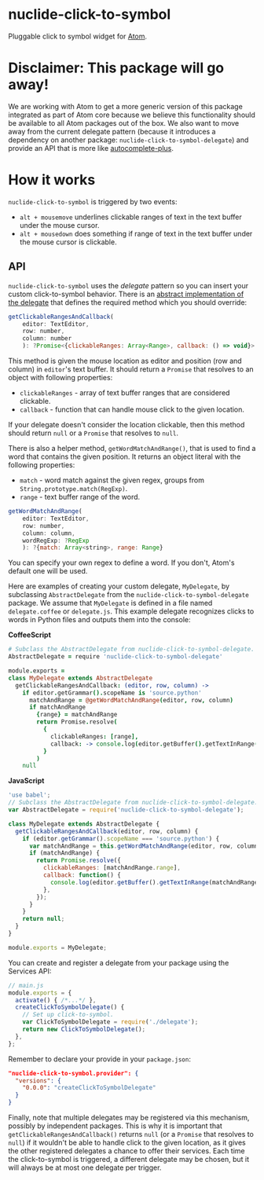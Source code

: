 # nuclide-click-to-symbol

Pluggable click to symbol widget for [Atom](https://atom.io/).

# Disclaimer: This package will go away!

We are working with Atom to get a more generic version of this package integrated
as part of Atom core because we believe this functionality should be available to
all Atom packages out of the box. We also want to move away from the current
delegate pattern (because it introduces a dependency on another package:
`nuclide-click-to-symbol-delegate`) and provide
an API that is more like [autocomplete-plus](https://github.com/atom/autocomplete-plus).

# How it works

`nuclide-click-to-symbol` is triggered by two events:
- `alt + mousemove` underlines clickable ranges of text in the text buffer under
the mouse cursor.
- `alt + mousedown` does something if range of text in the text buffer under the
 mouse cursor is clickable.

## API

`nuclide-click-to-symbol` uses the *delegate* pattern so you can insert your
custom click-to-symbol behavior. There is an
[abstract implementation of the delegate](../click-to-symbol-delegate/lib/ClickToSymbolDelegate.js) that
defines the required method which you should override:

```javascript
getClickableRangesAndCallback(
    editor: TextEditor,
    row: number,
    column: number
    ): ?Promise<{clickableRanges: Array<Range>, callback: () => void}>
```

This method is given the mouse location as editor and position (row and column)
in `editor`'s text buffer. It should return a `Promise` that resolves to an object
with following properties:
* `clickableRanges` - array of text buffer ranges that are considered clickable.
* `callback` - function that can handle mouse click to the given location.

If your delegate doesn't consider the location clickable, then this method should return
`null` or a `Promise` that resolves to `null`.

There is also a helper method, `getWordMatchAndRange()`, that is used to find a word
that contains the given position. It returns an object literal with the following
properties:
* `match` - word match against the given regex, groups from `String.prototype.match(RegExp)`.
* `range` - text buffer range of the word.

```javascript
getWordMatchAndRange(
    editor: TextEditor,
    row: number,
    column: column,
    wordRegExp: ?RegExp
    ): ?{match: Array<string>, range: Range}
```
You can specify your own regex to define a word. If you don't, Atom's default one
will be used.

Here are examples of creating your custom delegate, `MyDelegate`, by subclassing
`AbstractDelegate` from the `nuclide-click-to-symbol-delegate` package. We assume that
`MyDelegate` is defined in a file named `delegate.coffee` or `delegate.js`.
This example delegate recognizes clicks to words in Python files and outputs
them into the console:

**CoffeeScript**
```coffee
# Subclass the AbstractDelegate from nuclide-click-to-symbol-delegate.
AbstractDelegate = require 'nuclide-click-to-symbol-delegate'

module.exports =
class MyDelegate extends AbstractDelegate
  getClickableRangesAndCallback: (editor, row, column) ->
    if editor.getGrammar().scopeName is 'source.python'
      matchAndRange = @getWordMatchAndRange(editor, row, column)
      if matchAndRange
        {range} = matchAndRange
        return Promise.resolve(
          {
            clickableRanges: [range],
            callback: -> console.log(editor.getBuffer().getTextInRange(range)),
          }
        )
    null
```

**JavaScript**
```javascript
'use babel';
// Subclass the AbstractDelegate from nuclide-click-to-symbol-delegate.
var AbstractDelegate = require('nuclide-click-to-symbol-delegate');

class MyDelegate extends AbstractDelegate {
  getClickableRangesAndCallback(editor, row, column) {
    if (editor.getGrammar().scopeName === 'source.python') {
      var matchAndRange = this.getWordMatchAndRange(editor, row, column);
      if (matchAndRange) {
        return Promise.resolve({
          clickableRanges: [matchAndRange.range],
          callback: function() {
            console.log(editor.getBuffer().getTextInRange(matchAndRange.range));
          },
        });
      }
    }
    return null;
  }
}

module.exports = MyDelegate;
```


You can create and register a delegate from your package
using the Services API:

```js
// main.js
module.exports = {
  activate() { /*...*/ },
  createClickToSymbolDelegate() {
    // Set up click-to-symbol.
    var ClickToSymbolDelegate = require('./delegate');
    return new ClickToSymbolDelegate();
  },
};
```

Remember to declare your provide in your `package.json`:

```json
"nuclide-click-to-symbol.provider": {
  "versions": {
    "0.0.0": "createClickToSymbolDelegate"
  }
}
```

Finally, note that multiple delegates may be registered via this mechanism,
possibly by independent packages. This is why it is important that
`getClickableRangesAndCallback()` returns `null` (or a `Promise` that resolves to `null`)
if it wouldn't be able to handle click to the given location,
as it gives the other registered delegates a chance to offer their services.
Each time the click-to-symbol is triggered, a different delegate may be
chosen, but it will always be at most one delegate per trigger.
